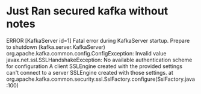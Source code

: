 # Just Ran secured kafka without notes
ERROR [KafkaServer id=1] Fatal error during KafkaServer startup. Prepare to shutdown (kafka.server.KafkaServer)
org.apache.kafka.common.config.ConfigException: Invalid value javax.net.ssl.SSLHandshakeException: No available authentication scheme for configuration A client SSLEngine created with the provided settings can't connect to a server SSLEngine created with those settings.
	at org.apache.kafka.common.security.ssl.SslFactory.configure(SslFactory.java:100)
